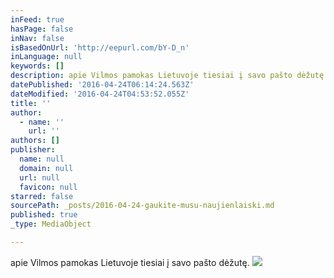 ```yaml
---
inFeed: true
hasPage: false
inNav: false
isBasedOnUrl: 'http://eepurl.com/bY-D_n'
inLanguage: null
keywords: []
description: apie Vilmos pamokas Lietuvoje tiesiai į savo pašto dėžutę.
datePublished: '2016-04-24T06:14:24.563Z'
dateModified: '2016-04-24T04:53:52.055Z'
title: ''
author:
  - name: ''
    url: ''
authors: []
publisher:
  name: null
  domain: null
  url: null
  favicon: null
starred: false
sourcePath: _posts/2016-04-24-gaukite-musu-naujienlaiski.md
published: true
_type: MediaObject

---
```

apie Vilmos pamokas Lietuvoje tiesiai į savo pašto dėžutę.
![](https://s3-us-west-2.amazonaws.com/the-grid-img/p/03b3de3f35bcc724ef2887664555aece0c5a252c.jpg)